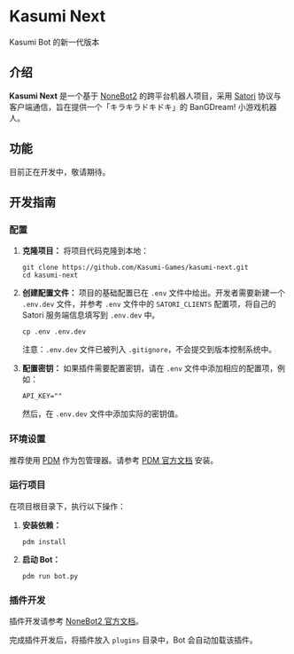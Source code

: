 # Kasumi Next
Kasumi Bot 的新一代版本

## 介绍
**Kasumi Next** 是一个基于 [NoneBot2](https://github.com/nonebot/nonebot2) 的跨平台机器人项目，采用 [Satori](https://satori.js.org/) 协议与客户端通信，旨在提供一个「キラキラドキドキ」的 BanGDream! 小游戏机器人。

## 功能
目前正在开发中，敬请期待。

## 开发指南

### 配置

1. **克隆项目：**
   将项目代码克隆到本地：
   ```shell
   git clone https://github.com/Kasumi-Games/kasumi-next.git
   cd kasumi-next
   ```

2. **创建配置文件：**
   项目的基础配置已在 `.env` 文件中给出。开发者需要新建一个 `.env.dev` 文件，并参考 `.env` 文件中的 `SATORI_CLIENTS` 配置项，将自己的 Satori 服务端信息填写到 `.env.dev` 中。
   ```shell
   cp .env .env.dev
   ```
   注意：`.env.dev` 文件已被列入 `.gitignore`，不会提交到版本控制系统中。

3. **配置密钥：**
   如果插件需要配置密钥，请在 `.env` 文件中添加相应的配置项，例如：
   ```env
   API_KEY=""
   ```
   然后，在 `.env.dev` 文件中添加实际的密钥值。

### 环境设置

推荐使用 [PDM](https://pdm-project.org/) 作为包管理器。请参考 [PDM 官方文档](https://pdm-project.org/en/latest/#installation) 安装。

### 运行项目

在项目根目录下，执行以下操作：

1. **安装依赖：**
   ```shell
   pdm install
   ```

2. **启动 Bot：**
   ```shell
   pdm run bot.py
   ```

### 插件开发

插件开发请参考 [NoneBot2 官方文档](https://nonebot.dev/docs/next/tutorial/matcher)。

完成插件开发后，将插件放入 `plugins` 目录中，Bot 会自动加载该插件。
